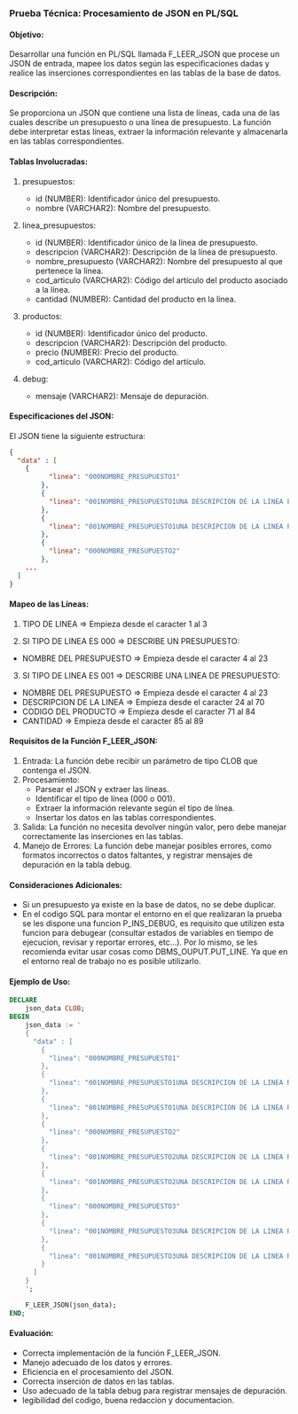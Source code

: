### Prueba Técnica: Procesamiento de JSON en PL/SQL

#### Objetivo:
Desarrollar una función en PL/SQL llamada F_LEER_JSON que procese un JSON de entrada, mapee los datos según las especificaciones dadas y realice las inserciones correspondientes en las tablas de la base de datos.

#### Descripción:
Se proporciona un JSON que contiene una lista de líneas, cada una de las cuales describe un presupuesto o una línea de presupuesto. La función debe interpretar estas líneas, extraer la información relevante y almacenarla en las tablas correspondientes.

#### Tablas Involucradas:
1. presupuestos:
   - id (NUMBER): Identificador único del presupuesto.
   - nombre (VARCHAR2): Nombre del presupuesto.

2. linea_presupuestos:
   - id (NUMBER): Identificador único de la línea de presupuesto.
   - descripcion (VARCHAR2): Descripción de la línea de presupuesto.
   - nombre_presupuesto (VARCHAR2): Nombre del presupuesto al que pertenece la línea.
   - cod_articulo (VARCHAR2): Código del artículo del producto asociado a la línea.
   - cantidad (NUMBER): Cantidad del producto en la línea.

3. productos:
   - id (NUMBER): Identificador único del producto.
   - descripcion (VARCHAR2): Descripción del producto.
   - precio (NUMBER): Precio del producto.
   - cod_articulo (VARCHAR2): Código del artículo.

4. debug:
   - mensaje (VARCHAR2): Mensaje de depuración.

#### Especificaciones del JSON:
El JSON tiene la siguiente estructura:
```json
{
  "data" : [
    {
          "linea": "000NOMBRE_PRESUPUESTO1"
        },
        {
          "linea": "001NOMBRE_PRESUPUESTO1UNA DESCRIPCION DE LA LINEA PARA MAPEAR       COD003       573 "
        },
        {
          "linea": "001NOMBRE_PRESUPUESTO1UNA DESCRIPCION DE LA LINEA PARA MAPEAR 2     COD004       57  "
        },
        {
          "linea": "000NOMBRE_PRESUPUESTO2"
        },
    ...
  ]
}
```
#### Mapeo de las Líneas:

1. TIPO DE LINEA => Empieza desde el caracter 1 al 3

2. SI TIPO DE LINEA ES 000 => DESCRIBE UN PRESUPUESTO:

  - NOMBRE DEL PRESUPUESTO => Empieza desde el caracter 4 al 23

3. SI TIPO DE LINEA ES 001 => DESCRIBE UNA LINEA DE PRESUPUESTO:

  - NOMBRE DEL PRESUPUESTO => Empieza desde el caracter 4 al 23
  - DESCRIPCION DE LA LINEA => Empieza desde el caracter 24 al 70
  - CODIGO DEL PRODUCTO => Empieza desde el caracter 71 al 84
  - CANTIDAD => Empieza desde el caracter 85 al 89

#### Requisitos de la Función F_LEER_JSON:
1. Entrada: La función debe recibir un parámetro de tipo CLOB que contenga el JSON.
2. Procesamiento:
   - Parsear el JSON y extraer las líneas.
   - Identificar el tipo de línea (000 o 001).
   - Extraer la información relevante según el tipo de línea.
   - Insertar los datos en las tablas correspondientes.
3. Salida: La función no necesita devolver ningún valor, pero debe manejar correctamente las inserciones en las tablas.
4. Manejo de Errores: La función debe manejar posibles errores, como formatos incorrectos o datos faltantes, y registrar mensajes de depuración en la tabla debug.

#### Consideraciones Adicionales:
- Si un presupuesto ya existe en la base de datos, no se debe duplicar.
- En el codigo SQL para montar el entorno en el que realizaran la prueba se les dispone una funcion
P_INS_DEBUG, es requisito que utilizen esta funcion para debugear (consultar estados de variables en 
tiempo de ejecucion, revisar y reportar errores, etc...). Por lo mismo, se les recomienda evitar usar 
cosas como DBMS_OUPUT.PUT_LINE. Ya que en el entorno real de trabajo no es posible utilizarlo.

#### Ejemplo de Uso:
```sql
DECLARE
    json_data CLOB;
BEGIN
    json_data := '
    {
      "data" : [
        {
          "linea": "000NOMBRE_PRESUPUESTO1"
        },
        {
          "linea": "001NOMBRE_PRESUPUESTO1UNA DESCRIPCION DE LA LINEA PARA MAPEAR       COD003       573 "
        },
        {
          "linea": "001NOMBRE_PRESUPUESTO1UNA DESCRIPCION DE LA LINEA PARA MAPEAR 2     COD004       57  "
        },
        {
          "linea": "000NOMBRE_PRESUPUESTO2"
        },
        {
          "linea": "001NOMBRE_PRESUPUESTO2UNA DESCRIPCION DE LA LINEA PARA MAPEAR 3     COD005       573 "
        },
        {
          "linea": "001NOMBRE_PRESUPUESTO2UNA DESCRIPCION DE LA LINEA PARA MAPEAR 4     COD006       5734"
        },
        {
          "linea": "000NOMBRE_PRESUPUESTO3"
        },
        {
          "linea": "001NOMBRE_PRESUPUESTO3UNA DESCRIPCION DE LA LINEA PARA MAPEAR 3     COD007       "
        },
        {
          "linea": "001NOMBRE_PRESUPUESTO3UNA DESCRIPCION DE LA LINEA PARA MAPEAR 4     COD008       5765"
        }
      ]
    }
    ';

    F_LEER_JSON(json_data);
END;
```

#### Evaluación:
- Correcta implementación de la función F_LEER_JSON.
- Manejo adecuado de los datos y errores.
- Eficiencia en el procesamiento del JSON.
- Correcta inserción de datos en las tablas.
- Uso adecuado de la tabla debug para registrar mensajes de depuración.
- legibilidad del codigo, buena redaccion y documentacion.

